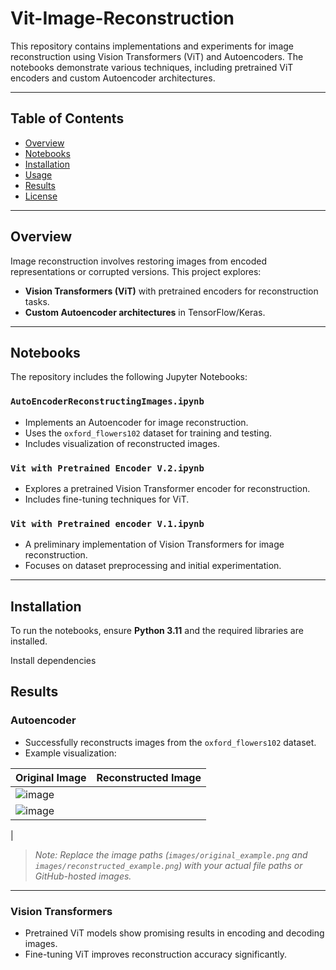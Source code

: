 # Vit-Image-Reconstruction

This repository contains implementations and experiments for image reconstruction using Vision Transformers (ViT) and Autoencoders. The notebooks demonstrate various techniques, including pretrained ViT encoders and custom Autoencoder architectures.

---

## Table of Contents
- [Overview](#overview)
- [Notebooks](#notebooks)
- [Installation](#installation)
- [Usage](#usage)
- [Results](#results)
- [License](#license)

---

## Overview

Image reconstruction involves restoring images from encoded representations or corrupted versions. This project explores:

- **Vision Transformers (ViT)** with pretrained encoders for reconstruction tasks.
- **Custom Autoencoder architectures** in TensorFlow/Keras.

---

## Notebooks

The repository includes the following Jupyter Notebooks:

### `AutoEncoderReconstructingImages.ipynb`
- Implements an Autoencoder for image reconstruction.
- Uses the `oxford_flowers102` dataset for training and testing.
- Includes visualization of reconstructed images.

### `Vit with Pretrained Encoder V.2.ipynb`
- Explores a pretrained Vision Transformer encoder for reconstruction.
- Includes fine-tuning techniques for ViT.

### `Vit with Pretrained encoder V.1.ipynb`
- A preliminary implementation of Vision Transformers for image reconstruction.
- Focuses on dataset preprocessing and initial experimentation.

---

## Installation

To run the notebooks, ensure **Python 3.11** and the required libraries are installed.

Install dependencies 


## Results

### Autoencoder
- Successfully reconstructs images from the `oxford_flowers102` dataset.
- Example visualization:

| Original Image | Reconstructed Image |
|----------------|---------------------|
| ![image](https://github.com/user-attachments/assets/e3db9050-4c25-4f7f-8fcf-34d74b8499e5)
 | ![image](https://github.com/user-attachments/assets/5b4f8d44-b94e-415e-ba30-33cf69e679e4)
 |

> *Note: Replace the image paths (`images/original_example.png` and `images/reconstructed_example.png`) with your actual file paths or GitHub-hosted images.*

---

### Vision Transformers
- Pretrained ViT models show promising results in encoding and decoding images.
- Fine-tuning ViT improves reconstruction accuracy significantly.
